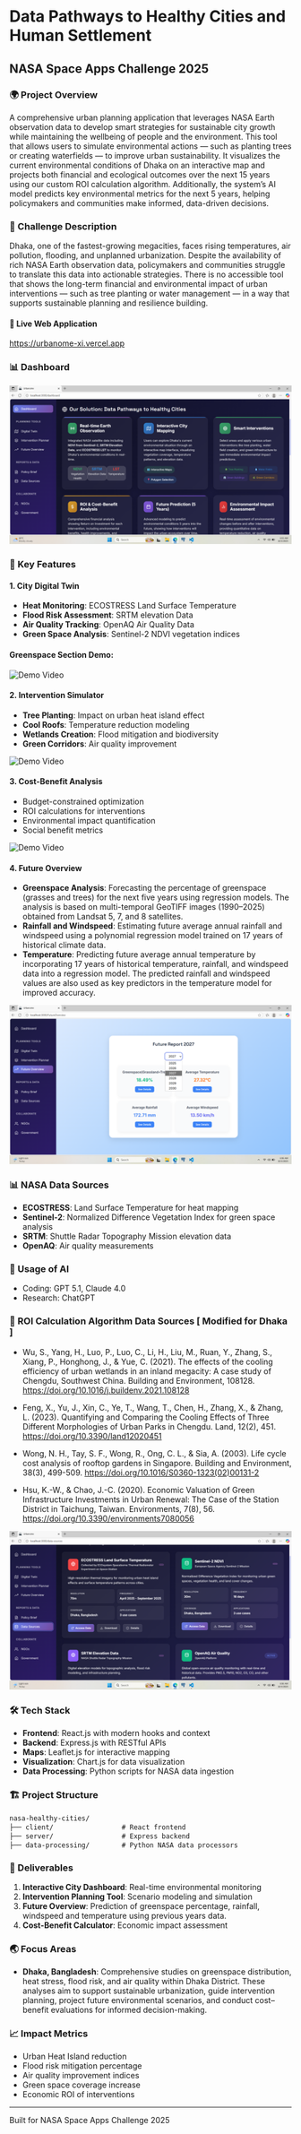 # Data Pathways to Healthy Cities and Human Settlement
## NASA Space Apps Challenge 2025

### 🌍 Project Overview
A comprehensive urban planning application that leverages NASA Earth observation data to develop smart strategies for sustainable city growth while maintaining the wellbeing of people and the environment. This tool that allows users to simulate environmental actions — such as planting trees or creating waterfields — to improve urban sustainability. It visualizes the current environmental conditions of Dhaka on an interactive map and projects both financial and ecological outcomes over the next 15 years using our custom ROI calculation algorithm. Additionally, the system’s AI model predicts key environmental metrics for the next 5 years, helping policymakers and communities make informed, data-driven decisions.

### 🎯 Challenge Description
Dhaka, one of the fastest-growing megacities, faces rising temperatures, air pollution, flooding, and unplanned urbanization. Despite the availability of rich NASA Earth observation data, policymakers and communities struggle to translate this data into actionable strategies. There is no accessible tool that shows the long-term financial and environmental impact of urban interventions — such as tree planting or water management — in a way that supports sustainable planning and resilience building.

#### 🚀 Live Web Application

https://urbanome-xi.vercel.app

### 📊 Dashboard

![Dashboard](./client/public/Dashboard.png)


### 🚀 Key Features

#### 1. City Digital Twin
- **Heat Monitoring**: ECOSTRESS Land Surface Temperature
- **Flood Risk Assessment**: SRTM elevation Data
- **Air Quality Tracking**: OpenAQ Air Quality Data
- **Green Space Analysis**: Sentinel-2 NDVI vegetation indices
#### Greenspace Section Demo:  
![Demo Video](./client/public/DigitalTwin.gif)
  
#### 2. Intervention Simulator
- **Tree Planting**: Impact on urban heat island effect
- **Cool Roofs**: Temperature reduction modeling
- **Wetlands Creation**: Flood mitigation and biodiversity
- **Green Corridors**: Air quality improvement

![Demo Video](./client/public/Intervention.gif)

#### 3. Cost-Benefit Analysis
- Budget-constrained optimization
- ROI calculations for interventions
- Environmental impact quantification
- Social benefit metrics
  
![Demo Video](./client/public/Cost_benefit.gif)

#### 4. Future Overview
- **Greenspace Analysis**: Forecasting the percentage of greenspace (grasses and trees) for the next five years using regression models. The analysis is based on multi-temporal GeoTIFF images (1990–2025) obtained from Landsat 5, 7, and 8 satellites.  
- **Rainfall and Windspeed**: Estimating future average annual rainfall and windspeed using a polynomial regression model trained on 17 years of historical climate data.  
- **Temperature**: Predicting future average annual temperature by incorporating 17 years of historical temperature, rainfall, and windspeed data into a regression model. The predicted rainfall and windspeed values are also used as key predictors in the temperature model for improved accuracy.

![future](./client/public/Future_Overview.png)

### 📊 NASA Data Sources
- **ECOSTRESS**: Land Surface Temperature for heat mapping
- **Sentinel-2**: Normalized Difference Vegetation Index for green space analysis
- **SRTM**: Shuttle Radar Topography Mission elevation data
- **OpenAQ**: Air quality measurements

### 🚀 Usage of AI
- Coding: GPT 5.1, Claude 4.0
- Research: ChatGPT

### 🌟 ROI Calculation Algorithm Data Sources [ Modified for Dhaka ]

- Wu, S., Yang, H., Luo, P., Luo, C., Li, H., Liu, M., Ruan, Y., Zhang, S., Xiang, P., Honghong, J., & Yue, C. (2021). The effects of the cooling efficiency of urban wetlands in an inland megacity: A case study of Chengdu, Southwest China. Building and Environment, 108128.
https://doi.org/10.1016/j.buildenv.2021.108128
        
- Feng, X., Yu, J., Xin, C., Ye, T., Wang, T., Chen, H., Zhang, X., & Zhang, L. (2023). Quantifying and Comparing the Cooling Effects of Three Different Morphologies of Urban Parks in Chengdu. Land, 12(2), 451.
https://doi.org/10.3390/land12020451

- Wong, N. H., Tay, S. F., Wong, R., Ong, C. L., & Sia, A. (2003). Life cycle cost analysis of rooftop gardens in Singapore. Building and Environment, 38(3), 499-509.
https://doi.org/10.1016/S0360-1323(02)00131-2

- Hsu, K.-W., & Chao, J.-C. (2020). Economic Valuation of Green Infrastructure Investments in Urban Renewal: The Case of the Station District in Taichung, Taiwan. Environments, 7(8), 56.
https://doi.org/10.3390/environments7080056
   
![Data Sources](./client/public/Sources.png)
  
### 🛠 Tech Stack
- **Frontend**: React.js with modern hooks and context
- **Backend**: Express.js with RESTful APIs
- **Maps**: Leaflet.js for interactive mapping
- **Visualization**: Chart.js for data visualization
- **Data Processing**: Python scripts for NASA data ingestion

### 🏗 Project Structure
```
nasa-healthy-cities/
├── client/                 # React frontend
├── server/                 # Express backend
├── data-processing/        # Python NASA data processors
```

### 🌟 Deliverables
1. **Interactive City Dashboard**: Real-time environmental monitoring
2. **Intervention Planning Tool**: Scenario modeling and simulation
3. **Future Overview**: Prediction of greenspace percentage, rainfall, windspeed and temperature using previous years data.
4. **Cost-Benefit Calculator**: Economic impact assessment

### 🌏 Focus Areas
- **Dhaka, Bangladesh**: Comprehensive studies on greenspace distribution, heat stress, flood risk, and air quality within Dhaka District. These analyses aim to support sustainable urbanization, guide intervention planning, project future environmental scenarios, and conduct cost–benefit evaluations for informed decision-making.

### 📈 Impact Metrics
- Urban Heat Island reduction
- Flood risk mitigation percentage
- Air quality improvement indices
- Green space coverage increase
- Economic ROI of interventions

---

Built for NASA Space Apps Challenge 2025
